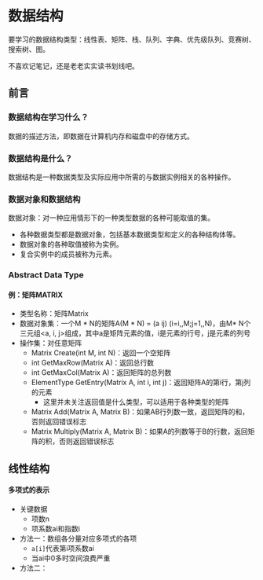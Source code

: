 # 数据结构
要学习的数据结构类型：线性表、矩阵、栈、队列、字典、优先级队列、竞赛树、搜索树、图。

不喜欢记笔记，还是老老实实读书划线吧。
## 前言
### 数据结构在学习什么？
数据的描述方法，即数据在计算机内存和磁盘中的存储方式。
### 数据结构是什么？
数据结构是一种数据类型及实际应用中所需的与数据实例相关的各种操作。
### 数据对象和数据结构

数据对象：对一种应用情形下的一种类型数据的各种可能取值的集。
  - 各种数据类型都是数据对象，包括基本数据类型和定义的各种结构体等。
  - 数据对象的各种取值被称为实例。
  - 复合实例中的成员被称为元素。

### Abstract Data Type

#### 例：矩阵MATRIX
 - 类型名称：矩阵Matrix
 - 数据对象集：一个M * N的矩阵A(M * N) = (a ij) (i=i,,M;j=1,,N)，由M* N个三元组<a, i, j>组成，其中a是矩阵元素的值，i是元素的行号，j是元素的列号
 - 操作集：对任意矩阵
   - Matrix Create(int M, int N)：返回一个空矩阵
   - int GetMaxRow(Matrix A)：返回总行数
   - int GetMaxCol(Matrix A)：返回矩阵的总列数
   - ElementType GetEntry(Matrix A, int i, int j)：返回矩阵A的第i行，第j列的元素
     - 这里并未关注返回值是什么类型，可以适用于各种类型的矩阵
   - Matrix Add(Matrix A, Matrix B)：如果AB行列数一致，返回矩阵的和，否则返回错误标志
   - Matrix Multiply(Matrix A, Matrix B)：如果A的列数等于B的行数，返回矩阵的积，否则返回错误标志

## 线性结构
#### 多项式的表示
- 关键数据
  - 项数n
  - 项系数ai和指数i
- 方法一：数组各分量对应多项式的各项
  - `a[i]`代表第i项系数ai
  - 当ai中0多时空间浪费严重
- 方法二：